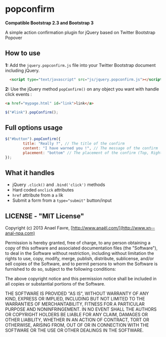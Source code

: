 popconfirm
==========

__Compatible Bootstrap 2.3 and Bootstrap 3__

A simple action confirmation plugin for jQuery based on Twitter Bootstrap Popover

## How to use

__1:__ Add the `jquery.popconfirm.js` file into your Twitter Bootstrap document including jQuery.

```html
  <script type="text/javascript" src="js/jquery.popconfirm.js"></script>
```

__2:__ Use the jQuery method `popConfirm()` on any object you want with handle click events :

```html
<a href="mypage.html" id="link">link</a>
```

```javascript
$("#link").popConfirm();
```

## Full options usage
```javascript
$("#button").popConfirm({
        title: "Really ?", // The title of the confirm
        content: "I have warned you !", // The message of the confirm
        placement: "bottom" // The placement of the confirm (Top, Right, Bottom, Left)
});
```

## What it handles

* jQuery `.click()` and `.bind('click')` methods
* Hard coded `onclick` attributes
* `href` attribute from a `a` lik
* Submit a form from a `type="submit"` button/input

## LICENSE - "MIT License"

Copyright (c) 2013 Anael Favre, [http://www.anaël.com/](http://www.xn--anal-npa.com)

Permission is hereby granted, free of charge, to any person
obtaining a copy of this software and associated documentation
files (the "Software"), to deal in the Software without
restriction, including without limitation the rights to use,
copy, modify, merge, publish, distribute, sublicense, and/or sell
copies of the Software, and to permit persons to whom the
Software is furnished to do so, subject to the following
conditions:

The above copyright notice and this permission notice shall be
included in all copies or substantial portions of the Software.

THE SOFTWARE IS PROVIDED "AS IS", WITHOUT WARRANTY OF ANY KIND,
EXPRESS OR IMPLIED, INCLUDING BUT NOT LIMITED TO THE WARRANTIES
OF MERCHANTABILITY, FITNESS FOR A PARTICULAR PURPOSE AND
NONINFRINGEMENT. IN NO EVENT SHALL THE AUTHORS OR COPYRIGHT
HOLDERS BE LIABLE FOR ANY CLAIM, DAMAGES OR OTHER LIABILITY,
WHETHER IN AN ACTION OF CONTRACT, TORT OR OTHERWISE, ARISING
FROM, OUT OF OR IN CONNECTION WITH THE SOFTWARE OR THE USE OR
OTHER DEALINGS IN THE SOFTWARE.
